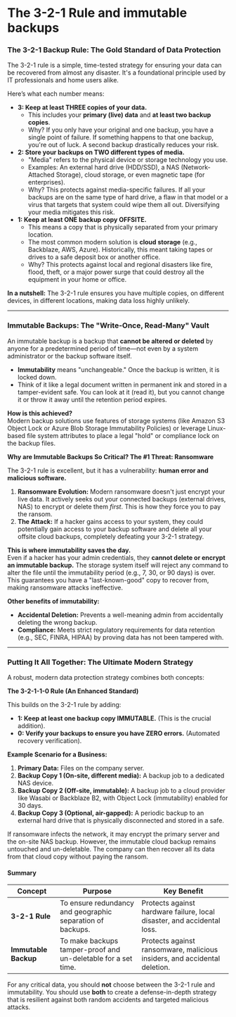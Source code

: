 # The 3-2-1 Rule and immutable backups

### The 3-2-1 Backup Rule: The Gold Standard of Data Protection

The 3-2-1 rule is a simple, time-tested strategy for ensuring your data can be recovered from almost any disaster. It's a foundational principle used by IT professionals and home users alike.

Here’s what each number means:

* **3: Keep at least THREE copies of your data.**
  * This includes your **primary (live) data** and **at least two backup copies**.
  * Why? If you only have your original and one backup, you have a single point of failure. If something happens to that one backup, you're out of luck. A second backup drastically reduces your risk.
* **2: Store your backups on TWO different types of media.**
  * "Media" refers to the physical device or storage technology you use.
  * Examples: An external hard drive (HDD/SSD), a NAS (Network-Attached Storage), cloud storage, or even magnetic tape (for enterprises).
  * Why? This protects against media-specific failures. If all your backups are on the same type of hard drive, a flaw in that model or a virus that targets that system could wipe them all out. Diversifying your media mitigates this risk.
* **1: Keep at least ONE backup copy OFFSITE.**
  * This means a copy that is physically separated from your primary location.
  * The most common modern solution is **cloud storage** (e.g., Backblaze, AWS, Azure). Historically, this meant taking tapes or drives to a safe deposit box or another office.
  * Why? This protects against local and regional disasters like fire, flood, theft, or a major power surge that could destroy all the equipment in your home or office.

**In a nutshell:** The 3-2-1 rule ensures you have multiple copies, on different devices, in different locations, making data loss highly unlikely.

***

### Immutable Backups: The "Write-Once, Read-Many" Vault

An immutable backup is a backup that **cannot be altered or deleted** by anyone for a predetermined period of time—not even by a system administrator or the backup software itself.

* **Immutability** means "unchangeable." Once the backup is written, it is locked down.
* Think of it like a legal document written in permanent ink and stored in a tamper-evident safe. You can look at it (read it), but you cannot change it or throw it away until the retention period expires.

**How is this achieved?**\
Modern backup solutions use features of storage systems (like Amazon S3 Object Lock or Azure Blob Storage Immutability Policies) or leverage Linux-based file system attributes to place a legal "hold" or compliance lock on the backup files.

**Why are Immutable Backups So Critical? The #1 Threat: Ransomware**

The 3-2-1 rule is excellent, but it has a vulnerability: **human error and malicious software.**

1. **Ransomware Evolution:** Modern ransomware doesn't just encrypt your live data. It actively seeks out your connected backups (external drives, NAS) to encrypt or delete them _first_. This is how they force you to pay the ransom.
2. **The Attack:** If a hacker gains access to your system, they could potentially gain access to your backup software and delete all your offsite cloud backups, completely defeating your 3-2-1 strategy.

**This is where immutability saves the day.**\
Even if a hacker has your admin credentials, they **cannot delete or encrypt an immutable backup.** The storage system itself will reject any command to alter the file until the immutability period (e.g., 7, 30, or 90 days) is over. This guarantees you have a "last-known-good" copy to recover from, making ransomware attacks ineffective.

**Other benefits of immutability:**

* **Accidental Deletion:** Prevents a well-meaning admin from accidentally deleting the wrong backup.
* **Compliance:** Meets strict regulatory requirements for data retention (e.g., SEC, FINRA, HIPAA) by proving data has not been tampered with.

***

### Putting It All Together: The Ultimate Modern Strategy

A robust, modern data protection strategy combines both concepts:

**The 3-2-1-1-0 Rule (An Enhanced Standard)**

This builds on the 3-2-1 rule by adding:

* **1: Keep at least one backup copy IMMUTABLE.** (This is the crucial addition).
* **0: Verify your backups to ensure you have ZERO errors.** (Automated recovery verification).

**Example Scenario for a Business:**

1. **Primary Data:** Files on the company server.
2. **Backup Copy 1 (On-site, different media):** A backup job to a dedicated NAS device.
3. **Backup Copy 2 (Off-site, immutable):** A backup job to a cloud provider like Wasabi or Backblaze B2, with Object Lock (immutability) enabled for 30 days.
4. **Backup Copy 3 (Optional, air-gapped):** A periodic backup to an external hard drive that is physically disconnected and stored in a safe.

If ransomware infects the network, it may encrypt the primary server and the on-site NAS backup. However, the immutable cloud backup remains untouched and un-deletable. The company can then recover all its data from that cloud copy without paying the ransom.

#### Summary

| Concept              | Purpose                                                       | Key Benefit                                                               |
| -------------------- | ------------------------------------------------------------- | ------------------------------------------------------------------------- |
| **3-2-1 Rule**       | To ensure redundancy and geographic separation of backups.    | Protects against hardware failure, local disaster, and accidental loss.   |
| **Immutable Backup** | To make backups tamper-proof and un-deletable for a set time. | Protects against ransomware, malicious insiders, and accidental deletion. |

For any critical data, you should **not** choose between the 3-2-1 rule and immutability. You should use **both** to create a defense-in-depth strategy that is resilient against both random accidents and targeted malicious attacks.
